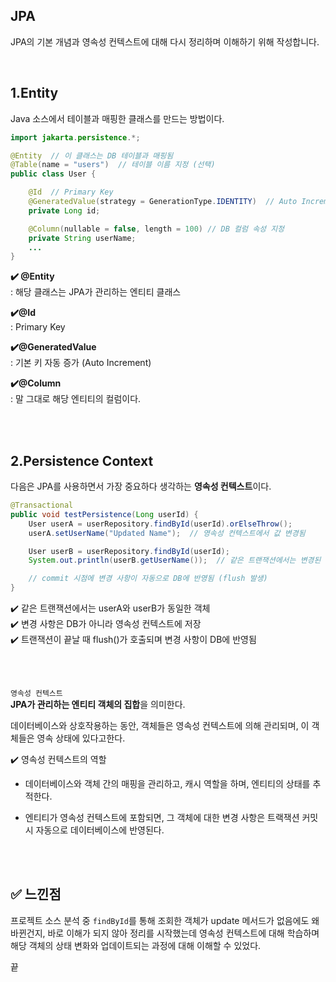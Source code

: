## JPA 

JPA의 기본 개념과 영속성 컨텍스트에 대해 다시 정리하며 이해하기 위해 작성합니다. 

<br>

## 1.Entity ##

Java 소스에서 테이블과 매핑한 클래스를 만드는 방법이다.


``` java
import jakarta.persistence.*;

@Entity  // 이 클래스는 DB 테이블과 매핑됨
@Table(name = "users")  // 테이블 이름 지정 (선택)
public class User {

    @Id  // Primary Key
    @GeneratedValue(strategy = GenerationType.IDENTITY)  // Auto Increment
    private Long id;

    @Column(nullable = false, length = 100) // DB 컬럼 속성 지정
    private String userName;
    ...
}
```

**✔️ @Entity** <br>
: 해당 클래스는 JPA가 관리하는 엔티티 클래스

**✔️@Id** <br>
: Primary Key 

**✔️@GeneratedValue**  <br>
: 기본 키 자동 증가 (Auto Increment)

**✔️@Column** <br>
: 말 그대로 해당 엔티티의 컬럼이다.

<br>

<br>

## 2.Persistence Context ##

다음은 JPA를 사용하면서 가장 중요하다 생각하는 **영속성 컨텍스트**이다.

``` java
@Transactional
public void testPersistence(Long userId) {
    User userA = userRepository.findById(userId).orElseThrow(); 
    userA.setUserName("Updated Name");  // 영속성 컨텍스트에서 값 변경됨

    User userB = userRepository.findById(userId);  
    System.out.println(userB.getUserName());  // 같은 트랜잭션에서는 변경된 값 "Updated Name" 출력

    // commit 시점에 변경 사항이 자동으로 DB에 반영됨 (flush 발생)
}
```
✔️ 같은 트랜잭션에서는 userA와 userB가 동일한 객체 <br>
✔️ 변경 사항은 DB가 아니라 영속성 컨텍스트에 저장 <br>
✔️ 트랜잭션이 끝날 때 flush()가 호출되며 변경 사항이 DB에 반영됨 <br>

<br>
<br>

`영속성 컨텍스트` <br>
**JPA가 관리하는 엔티티 객체의 집합**을 의미한다.

데이터베이스와 상호작용하는 동안, 객체들은 영속성 컨텍스트에 의해 관리되며, 이 객체들은 영속 상태에 있다고한다.

✔️ 영속성 컨텍스트의 역할
- 데이터베이스와 객체 간의 매핑을 관리하고, 캐시 역할을 하며, 엔티티의 상태를 추적한다.

- 엔티티가 영속성 컨텍스트에 포함되면, 그 객체에 대한 변경 사항은 트랙잭션 커밋 시 자동으로 데이터베이스에 반영된다.

<br>
<br>

## ✅ 느낀점

프로젝트 소스 분석 중 `findById`를 통해 조회한 객체가 update 메서드가 없음에도 왜 바뀐건지, 바로 이해가 되지 않아 정리를 시작했는데 영속성 컨텍스트에 대해 학습하며 해당 객체의 상태 변화와 업데이트되는 과정에 대해 이해할 수 있었다.

끝

<br>
